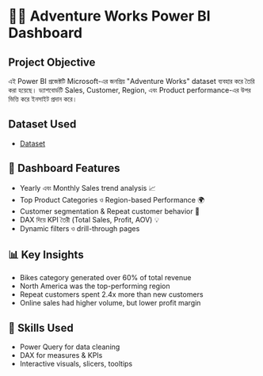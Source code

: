 # 🚴‍♂️ Adventure Works Power BI Dashboard

## Project Objective
এই Power BI প্রজেক্টটি Microsoft-এর জনপ্রিয় "Adventure Works" dataset ব্যবহার করে তৈরি করা হয়েছে। ড্যাশবোর্ডটি Sales, Customer, Region, এবং Product performance-এর উপর ভিত্তি করে ইনসাইট প্রদান করে।

## Dataset Used
- <a href="https://github.com/arifkhan868/Adventure-Work-Sales-Dashboard/commit/8c0fe84aae4365b1c04eaef46c7fd20814e25a22">Dataset</a>

## 📌 Dashboard Features

- Yearly এবং Monthly Sales trend analysis 📈  
- Top Product Categories ও Region-based Performance 🌍  
- Customer segmentation & Repeat customer behavior 👤  
- DAX দিয়ে KPI তৈরী (Total Sales, Profit, AOV) 💡  
- Dynamic filters ও drill-through pages

## 📊 Key Insights

- Bikes category generated over 60% of total revenue  
- North America was the top-performing region  
- Repeat customers spent 2.4x more than new customers  
- Online sales had higher volume, but lower profit margin  

## 🧠 Skills Used

- Power Query for data cleaning  
- DAX for measures & KPIs  
- Interactive visuals, slicers, tooltips  
